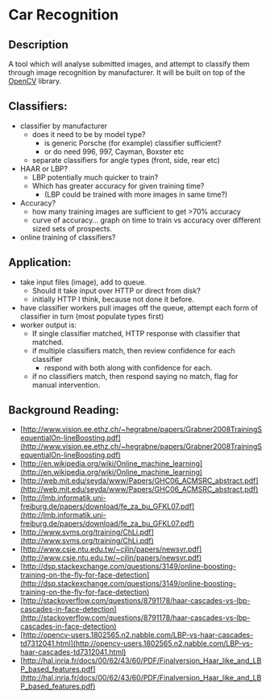 Car Recognition
======

Description
-----
A tool which will analyse submitted images, and attempt to classify them through image recognition by manufacturer.
It will be built on top of the [OpenCV](http://opencv.org) library.


Classifiers:
----

   * classifier by manufacturer
      * does it need to be by model type?
         * is generic Porsche (for example) classifier sufficient?
         * or do need 996, 997, Cayman, Boxster etc
      * separate classifiers for angle types (front, side, rear etc)
   * HAAR or LBP?
      * LBP potentially much quicker to train?
      * Which has greater accuracy for given training time?
         * (LBP could be trained with more images in same time?)
   * Accuracy?
      * how many training images are sufficient to get >70% accuracy
      * curve of accuracy… graph on time to train vs accuracy over different sized sets of prospects.
   * online training of classifiers?




Application:
----

   * take input files (image), add to queue.
      * Should it take input over HTTP or direct from disk?
      * initially HTTP I think, because not done it before.
   * have classifier workers pull images off the queue, attempt each form of classifier in turn (most populate types first)
   * worker output is:
      * If single classifier matched, HTTP response with classifier that matched.
      * if multiple classifiers match, then review confidence for each classifier
         * respond with both along with confidence for each.
      * if no classifiers match, then respond saying no match, flag for manual intervention.


Background Reading:
----

   * [http://www.vision.ee.ethz.ch/~hegrabne/papers/Grabner2008TrainingSequentialOn-lineBoosting.pdf](http://www.vision.ee.ethz.ch/~hegrabne/papers/Grabner2008TrainingSequentialOn-lineBoosting.pdf)
   * [http://en.wikipedia.org/wiki/Online_machine_learning](http://en.wikipedia.org/wiki/Online_machine_learning)
   * [http://web.mit.edu/seyda/www/Papers/GHC06_ACMSRC_abstract.pdf](http://web.mit.edu/seyda/www/Papers/GHC06_ACMSRC_abstract.pdf)
   * [http://lmb.informatik.uni-freiburg.de/papers/download/fe_za_bu_GFKL07.pdf](http://lmb.informatik.uni-freiburg.de/papers/download/fe_za_bu_GFKL07.pdf)
   * [http://www.svms.org/training/ChLi.pdf](http://www.svms.org/training/ChLi.pdf)
   * [http://www.csie.ntu.edu.tw/~cjlin/papers/newsvr.pdf](http://www.csie.ntu.edu.tw/~cjlin/papers/newsvr.pdf)
   * [http://dsp.stackexchange.com/questions/3149/online-boosting-training-on-the-fly-for-face-detection](http://dsp.stackexchange.com/questions/3149/online-boosting-training-on-the-fly-for-face-detection)
   * [http://stackoverflow.com/questions/8791178/haar-cascades-vs-lbp-cascades-in-face-detection](http://stackoverflow.com/questions/8791178/haar-cascades-vs-lbp-cascades-in-face-detection)
   * [http://opencv-users.1802565.n2.nabble.com/LBP-vs-haar-cascades-td7312041.html](http://opencv-users.1802565.n2.nabble.com/LBP-vs-haar-cascades-td7312041.html)
   * [http://hal.inria.fr/docs/00/62/43/60/PDF/Finalversion_Haar_like_and_LBP_based_features.pdf](http://hal.inria.fr/docs/00/62/43/60/PDF/Finalversion_Haar_like_and_LBP_based_features.pdf)